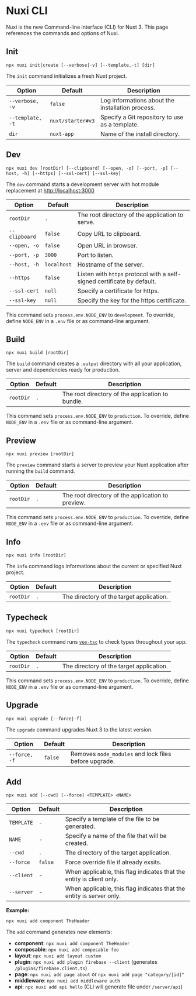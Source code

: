 # Nuxi CLI

Nuxi is the new Command-line interface (CLI) for Nuxt 3. This page references the commands and options of Nuxi.

## Init

```{bash}
npx nuxi init|create [--verbose|-v] [--template,-t] [dir]
```

The `init` command initializes a fresh Nuxt project.

Option        | Default          | Description
-------------------------|-----------------|------------------
`--verbose, -v` | `false` | Log informations about the installation process.
`--template, -t` | `nuxt/starter#v3` | Specify a Git repository to use as a template.
`dir` | `nuxt-app` | Name of the install directory.

## Dev

```{bash}
npx nuxi dev [rootDir] [--clipboard] [--open, -o] [--port, -p] [--host, -h] [--https] [--ssl-cert] [--ssl-key]
```

The `dev` command starts a development server with hot module replacement at [http://localhost:3000](https://localhost:3000)

Option        | Default          | Description
-------------------------|-----------------|------------------
`rootDir` | `.` | The root directory of the application to serve.
`--clipboard` | `false` | Copy URL to clipboard.
`--open, -o` | `false` | Open URL in browser.
`--port, -p` | `3000` | Port to listen.
`--host, -h` | `localhost` | Hostname of the server.
`--https` | `false` | Listen with `https` protocol with a self-signed certificate by default.
`--ssl-cert` |`null` | Specify a certificate for https.
`--ssl-key` |`null` | Specify the key for the https certificate.

This command sets `process.env.NODE_ENV` to `development`. To override, define `NODE_ENV` in a `.env` file or as command-line argument.

## Build

```{bash}
npx nuxi build [rootDir]
```

The `build` command creates a `.output` directory with all your application, server and dependencies ready for production.

Option        | Default          | Description
-------------------------|-----------------|------------------
`rootDir` | `.` | The root directory of the application to bundle.

This command sets `process.env.NODE_ENV` to `production`. To override, define `NODE_ENV` in a `.env` file or as command-line argument.

## Preview

```{bash}
npx nuxi preview [rootDir]
```

The `preview` command starts a server to preview your Nuxt application after running the `build` command.

Option        | Default          | Description
-------------------------|-----------------|------------------
`rootDir` | `.` | The root directory of the application to preview.

This command sets `process.env.NODE_ENV` to `production`. To override, define `NODE_ENV` in a `.env` file or as command-line argument.

## Info

```{bash}
npx nuxi info [rootDir]
```

The `info` command logs informations about the current or specified Nuxt project.

Option        | Default          | Description
-------------------------|-----------------|------------------
`rootDir` | `.` | The directory of the target application.

## Typecheck

```{bash}
npx nuxi typecheck [rootDir]
```

The `typecheck` command runs [`vue-tsc`](https://github.com/johnsoncodehk/volar/tree/master/packages/vue-tsc) to check types throughout your app.

Option        | Default          | Description
-------------------------|-----------------|------------------
`rootDir` | `.` | The directory of the target application.

This command sets `process.env.NODE_ENV` to `production`. To override, define `NODE_ENV` in a `.env` file or as command-line argument.

## Upgrade

```{bash}
npx nuxi upgrade [--force|-f]
```

The `upgrade` command upgrades Nuxt 3 to the latest version.

Option        | Default          | Description
-------------------------|-----------------|------------------
`--force, -f` | `false` | Removes `node_modules` and lock files before upgrade.

## Add

```{bash}
npx nuxi add [--cwd] [--force] <TEMPLATE> <NAME>
```

Option        | Default          | Description
-------------------------|-----------------|------------------
`TEMPLATE` | - | Specify a template of the file to be generated.
`NAME` | - | Specify a name of the file that will be created.
`--cwd` | `.` | The directory of the target application.
`--force` | `false` | Force override file if already exsits.
`--client` | - | When applicable, this flag indicates that the entity is client only.
`--server` | - | When applicable, this flag indicates that the entity is server only.

**Example:**

```{bash}
npx nuxi add component TheHeader
```

The `add` command generates new elements:

* **component**: `npx nuxi add component TheHeader`
* **composable**: `npx nuxi add composable foo`
* **layout**: `npx nuxi add layout custom`
* **plugin**: `npx nuxi add plugin firebase --client` (generates `/plugins/firebase.client.ts`)
* **page**: `npx nuxi add page about` or `npx nuxi add page "category/[id]"`
* **middleware**: `npx nuxi add middleware auth`
* **api**: `npx nuxi add api hello` (CLI will generate file under `/server/api`)
